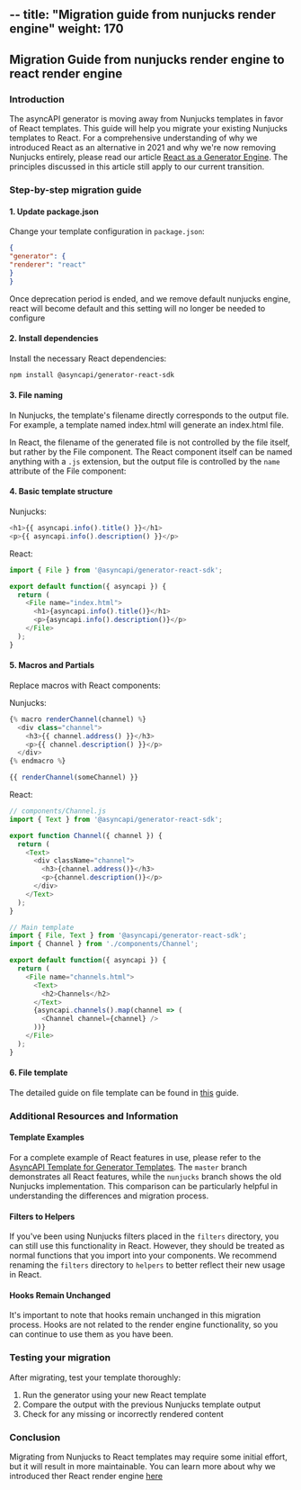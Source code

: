 --
title: "Migration guide from nunjucks render engine"
weight: 170
---

## Migration Guide from nunjucks render engine to react render engine

### Introduction

The asyncAPI generator is moving away from Nunjucks templates in favor of React templates. This guide will help you migrate your existing Nunjucks templates to React. For a comprehensive understanding of why we introduced React as an alternative in 2021 and why we're now removing Nunjucks entirely, please read our article [React as a Generator Engine](https://www.asyncapi.com/blog/react-as-generator-engine). The principles discussed in this article still apply to our current transition.

### Step-by-step migration guide

#### 1. Update package.json

Change your template configuration in `package.json`:

```json
{
"generator": {
"renderer": "react"
}
}
```

Once deprecation period is ended, and we remove default nunjucks engine, react will become default and this setting will no longer be needed to configure

#### 2. Install dependencies

Install the necessary React dependencies:

```bash
npm install @asyncapi/generator-react-sdk
```

#### 3. File naming

In Nunjucks, the template's filename directly corresponds to the output file. For example, a template named index.html will generate an index.html file.

In React, the filename of the generated file is not controlled by the file itself, but rather by the File component. The React component itself can be named anything with a `.js` extension, but the output file is controlled by the `name` attribute of the File component:

#### 4. Basic template structure

Nunjucks:
```js
<h1>{{ asyncapi.info().title() }}</h1>
<p>{{ asyncapi.info().description() }}</p>
```

React:
```js
import { File } from '@asyncapi/generator-react-sdk';

export default function({ asyncapi }) {
  return (
    <File name="index.html">
      <h1>{asyncapi.info().title()}</h1>
      <p>{asyncapi.info().description()}</p>
    </File>
  );
}
```

#### 5. Macros and Partials

Replace macros with React components:

Nunjucks:
```js
{% macro renderChannel(channel) %}
  <div class="channel">
    <h3>{{ channel.address() }}</h3>
    <p>{{ channel.description() }}</p>
  </div>
{% endmacro %}

{{ renderChannel(someChannel) }}
```

React:
```js
// components/Channel.js
import { Text } from '@asyncapi/generator-react-sdk';

export function Channel({ channel }) {
  return (
    <Text>
      <div className="channel">
        <h3>{channel.address()}</h3>
        <p>{channel.description()}</p>
      </div>
    </Text>
  );
}

// Main template
import { File, Text } from '@asyncapi/generator-react-sdk';
import { Channel } from './components/Channel';

export default function({ asyncapi }) {
  return (
    <File name="channels.html">
      <Text>
        <h2>Channels</h2>
      </Text>
      {asyncapi.channels().map(channel => (
        <Channel channel={channel} />
      ))}
    </File>
  );
}
```

#### 6. File template 

The detailed guide on file template can be found in [this](file-templates.md) guide.

### Additional Resources and Information

#### Template Examples
For a complete example of React features in use, please refer to the [AsyncAPI Template for Generator Templates](https://github.com/asyncapi/template-for-generator-templates). The `master` branch demonstrates all React features, while the `nunjucks` branch shows the old Nunjucks implementation. This comparison can be particularly helpful in understanding the differences and migration process.

#### Filters to Helpers
If you've been using Nunjucks filters placed in the `filters` directory, you can still use this functionality in React. However, they should be treated as normal functions that you import into your components. We recommend renaming the `filters` directory to `helpers` to better reflect their new usage in React.

#### Hooks Remain Unchanged
It's important to note that hooks remain unchanged in this migration process. Hooks are not related to the render engine functionality, so you can continue to use them as you have been.

### Testing your migration

After migrating, test your template thoroughly:

1. Run the generator using your new React template
2. Compare the output with the previous Nunjucks template output
3. Check for any missing or incorrectly rendered content

### Conclusion

Migrating from Nunjucks to React templates may require some initial effort, but it will result in more maintainable. You can learn more about why we introduced ther React render engine [here](https://www.asyncapi.com/blog/react-as-generator-engine)